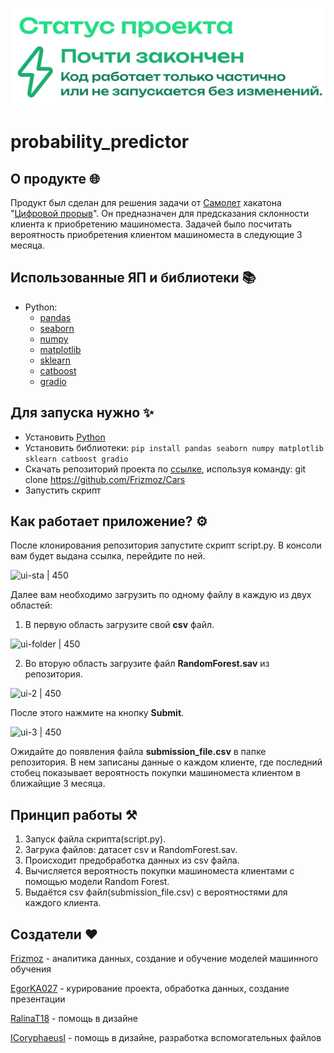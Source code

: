 ![Статус проекта: Почти Закончен](https://raw.githubusercontent.com/chftm/brand/main/Project%20Status/almost_finished.svg)

# probability_predictor
## О продукте 🌐

Продукт был сделан для решения задачи от [Самолет](https://samolet.ru/) хакатона "[Цифровой прорыв](https://hacks-ai.ru/)". Он предназначен для предсказания склонности клиента к приобретению машиноместа. Задачей было посчитать вероятность приобретения клиентом машиноместа в следующие 3 месяца.

## Использованные ЯП и библиотеки 📚

- Python:
	- [pandas](https://pandas.pydata.org)
	- [seaborn](https://seaborn.pydata.org)
	- [numpy](https://numpy.org)
	- [matplotlib](https://matplotlib.org)
	- [sklearn](https://scikit-learn.org)
	- [catboost](https://catboost.ai)
	- [gradio](https://www.gradio.app)


## Для запуска нужно ✨

- Установить [Python](https://python.org/)
- Установить библиотеки:
    `pip install pandas seaborn numpy matplotlib sklearn catboost gradio`
- Скачать репозиторий проекта по [ссылке](https://github.com/Frizmoz/Cars), используя команду: git clone https://github.com/Frizmoz/Cars
- Запустить скрипт

## Как работает приложение? ⚙

После клонирования репозитория запустите скрипт script.py. В консоли вам будет выдана ссылка, перейдите по ней.


![ui-sta | 450](https://i.imgur.com/Rk92FZy.png)

Далее вам необходимо загрузить по одному файлу в каждую из двух областей:
1. В первую область загрузите свой **csv** файл.

![ui-folder | 450](https://i.imgur.com/3GVCAne.png)

2. Во вторую область загрузите файл **RandomForest.sav** из репозитория.

![ui-2 | 450](https://i.imgur.com/goBHnez.png)

После  этого нажмите на кнопку **Submit**.

![ui-3 | 450](https://i.imgur.com/Ia4QxdS.png)

Ожидайте до появления файла **submission_file.csv** в папке репозитория. В нем записаны данные о каждом клиенте, где последний стобец показывает вероятность покупки машиноместа клиентом в ближайщие 3 месяца.

## Принцип работы ⚒

1.  Запуск файла скрипта(script.py).
2.  Загрука файлов: датасет csv и RandomForest.sav.
3.  Происходит предобработка данных из csv файла.
4.  Вычисляется вероятность покупки машиноместа клиентами с помощью модели Random Forest.
5.  Выдаётся csv файл(submission_file.csv) с вероятностями для каждого клиента.

## Создатели ❤
 
[Frizmoz](https://github.com/Frizmoz) - аналитика данных, создание и обучение моделей машинного обучения

[EgorKA027](https://github.com/EgorKA027) - курирование проекта, обработка данных, создание презентации

[RalinaT18](https://github.com/RalinaT18) - помощь в дизайне

[ICoryphaeusI](https://github.com/ICoryphaeusI) - помощь в дизайне, разработка вспомогательных файлов
